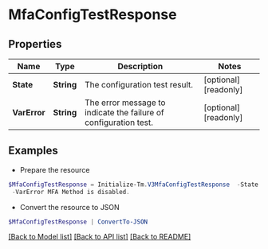 # MfaConfigTestResponse
## Properties

Name | Type | Description | Notes
------------ | ------------- | ------------- | -------------
**State** | **String** | The configuration test result. | [optional] [readonly] 
**VarError** | **String** | The error message to indicate the failure of configuration test. | [optional] [readonly] 

## Examples

- Prepare the resource
```powershell
$MfaConfigTestResponse = Initialize-Tm.V3MfaConfigTestResponse  -State SUCCESS `
 -VarError MFA Method is disabled.
```

- Convert the resource to JSON
```powershell
$MfaConfigTestResponse | ConvertTo-JSON
```

[[Back to Model list]](../README.md#documentation-for-models) [[Back to API list]](../README.md#documentation-for-api-endpoints) [[Back to README]](../README.md)

